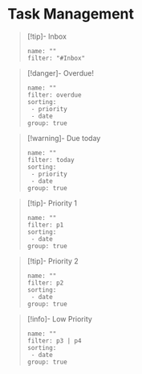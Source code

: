 # Task Management


> [!tip]- Inbox
> ```todoist
> name: ""
> filter: "#Inbox"

> [!danger]- Overdue!
> ```todoist
> name: ""
> filter: overdue
> sorting: 
>  - priority
>  - date
> group: true

> [!warning]- Due today
> ```todoist
> name: ""
> filter: today
> sorting: 
>  - priority
>  - date
> group: true

> [!tip]- Priority 1
> ```todoist
> name: ""
> filter: p1
> sorting: 
>  - date
> group: true

> [!tip]- Priority 2
> ```todoist
> name: ""
> filter: p2
> sorting: 
>  - date
> group: true

> [!info]- Low Priority
> ```todoist
> name: ""
> filter: p3 | p4
> sorting: 
>  - date
> group: true

